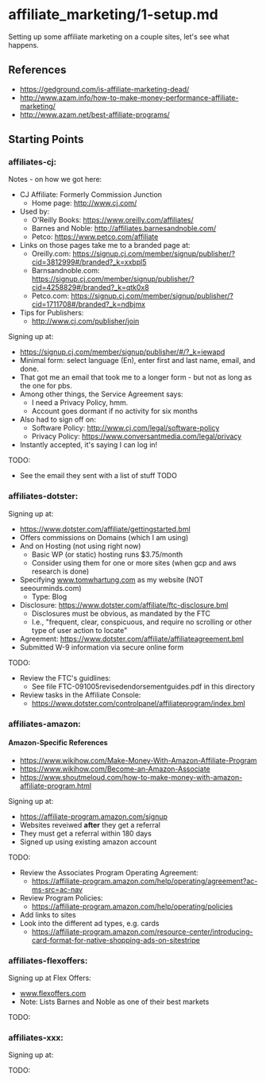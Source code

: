 
# affiliate_marketing/1-setup.md

Setting up some affiliate marketing on a couple sites, let's see what happens.

## References

- https://gedground.com/is-affiliate-marketing-dead/
- http://www.azam.info/how-to-make-money-performance-affiliate-marketing/
- http://www.azam.net/best-affiliate-programs/

## Starting Points

### affiliates-cj:

Notes - on how we got here:

- CJ Affiliate: Formerly Commission Junction
  - Home page: http://www.cj.com/
- Used by:
  - O'Reilly Books: https://www.oreilly.com/affiliates/
  - Barnes and Noble: http://affiliates.barnesandnoble.com/
  - Petco: https://www.petco.com/affiliate
- Links on those pages take me to a branded page at:
  - Oreilly.com:       https://signup.cj.com/member/signup/publisher/?cid=3812999#/branded?_k=xxbpl5
  - Barnsandnoble.com: https://signup.cj.com/member/signup/publisher/?cid=4258829#/branded?_k=qtk0x8
  - Petco.com:         https://signup.cj.com/member/signup/publisher/?cid=1711708#/branded?_k=ndbjmx
- Tips for Publishers:
  - http://www.cj.com/publisher/join

Signing up at:

- https://signup.cj.com/member/signup/publisher/#/?_k=iewapd
- Minimal form: select language (En), enter first and last name, email, and done.
- That got me an email that took me to a longer form - but not as long as the one for pbs.
- Among other things, the Service Agreement says:
  - I need a Privacy Policy, hmm.
  - Account goes dormant if no activity for six months
- Also had to sign off on:
  - Software Policy: http://www.cj.com/legal/software-policy
  - Privacy Policy: https://www.conversantmedia.com/legal/privacy
- Instantly accepted, it's saying I can log in!

TODO:

- See the email they sent with a list of stuff TODO

### affiliates-dotster:

Signing up at:

- https://www.dotster.com/affiliate/gettingstarted.bml
- Offers commissions on Domains (which I am using)
- And on Hosting (not using right now)
  - Basic WP (or static) hosting runs $3.75/month
  - Consider using them for one or more sites (when gcp and aws research is done)
- Specifying www.tomwhartung.com as my website (NOT seeourminds.com)
  - Type: Blog
- Disclosure: https://www.dotster.com/affiliate/ftc-disclosure.bml
  - Disclosures must be obvious, as mandated by the FTC
  - I.e., "frequent, clear, conspicuous, and require no scrolling or other type of user action to locate"
- Agreement: https://www.dotster.com/affiliate/affiliateagreement.bml
- Submitted W-9 information via secure online form

TODO:

- Review the FTC's guidlines:
  - See file FTC-091005revisedendorsementguides.pdf in this directory
- Review tasks in the Affiliate Console:
  - https://www.dotster.com/controlpanel/affiliateprogram/index.bml

### affiliates-amazon:

#### Amazon-Specific References

- https://www.wikihow.com/Make-Money-With-Amazon-Affiliate-Program
- https://www.wikihow.com/Become-an-Amazon-Associate
- https://www.shoutmeloud.com/how-to-make-money-with-amazon-affiliate-program.html

Signing up at:

- https://affiliate-program.amazon.com/signup
- Websites reveiwed **after** they get a referral
- They must get a referral within 180 days
- Signed up using existing amazon account

TODO:

- Review the Associates Program Operating Agreement:
  - https://affiliate-program.amazon.com/help/operating/agreement?ac-ms-src=ac-nav
- Review Program Policies:
  - https://affiliate-program.amazon.com/help/operating/policies
- Add links to sites
- Look into the different ad types, e.g. cards
  - https://affiliate-program.amazon.com/resource-center/introducing-card-format-for-native-shopping-ads-on-sitestripe

### affiliates-flexoffers:

Signing up at Flex Offers:

- www.flexoffers.com
- Note: Lists Barnes and Noble as one of their best markets


TODO:

### affiliates-xxx:

Signing up at:


TODO:

